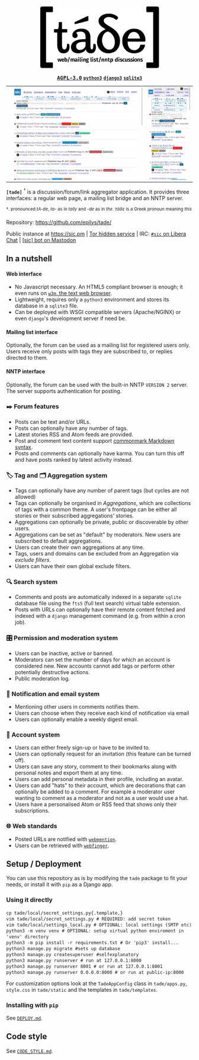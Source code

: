 <p align="center">
<img alt="tade - web/mailing list/nntp discussions" title="tade - web/mailing list/nntp discussions" width="321" height="166" src="./tade_logo.svg">
</p>

<p align="center">
<a href="https://github.com/epilys/tade/blob/main/LICENSE"><kbd><b>AGPL-3.0</b></kbd></a> <a href="https://www.python.org/" rel="nofollow"><kbd><b><code>python3</code></b></kbd></a> <a href="https://www.djangoproject.com/" rel="nofollow"><kbd><b><code>django3</code></b></kbd></a> <a href="https://sqlite.org" rel="nofollow"><kbd><b><code>sqlite3</code></b></kbd></a>
</p>

<table align="center">
	<tbody>
		<tr>
			<td><kbd><img src="./screenshot-frontpage.webp?raw=true" alt="frontpage screenshot" title="frontpage screenshot" width="363" height="250"/></kbd></td>
			<td><kbd><img src="./screenshot-frontpage-mobile.webp?raw=true" alt="frontpage on mobile screenshot" width="115" height="250"/></kbd></td>
		</tr>
	</tbody>
</table>

<strong><code>[tade]</code></strong> <sup>†</sup> is a discussion/forum/link aggregator application. It provides three interfaces: a regular web page, a mailing list bridge and an NNTP server.

<sup>†. pronounced *tA-de*, *ta*- as in *tally* and -*de* as in *the*. *τάδε* is a Greek pronoun meaning *this*</sup>

Repository: https://github.com/epilys/tade/

Public instance at https://sic.pm | [Tor hidden service](http://sicpm3hp7dtrwhmf4qlelycqlvie6flqa5qnjnt3snok5xydvxhs4xyd.onion/) | IRC: [`#sic` on Libera Chat](https://libera.chat/) | [[sic] bot on Mastodon](https://botsin.space/@sic)

## In a nutshell

#### Web interface

- No Javascript necessary. An HTML5 compliant browser is enough; it even runs on [`w3m`, the text web browser](http://w3m.sourceforge.net/).
- Lightweight, requires only a `python3` environment and stores its database in a `sqlite3` file.
- Can be deployed with WSGI compatible servers (Apache/NGINX) or even `django`'s development server if need be.

#### Mailing list interface

Optionally, the forum can be used as a mailing list for registered users only. Users receive only posts with tags they are subscribed to, or replies directed to them.

#### NNTP interface

Optionally, the forum can be used with the built-in NNTP `VERSION 2` server. The server supports authentication for posting.

### ✒️ Forum features

- Posts can be text and/or URLs.
- Posts can optionally have any number of tags.
- Latest stories RSS and Atom feeds are provided.
- Post and comment text content support [commonmark Markdown syntax](https://commonmark.org/).
- Posts and comments can optionally have karma. You can turn this off and have posts ranked by latest activity instead.

### 🏷️ Tag and 🗂️ Aggregation system

- Tags can optionally have any number of parent tags (but cycles are not allowed)
- Tags can optionally be organised in _Aggregations_, which are collections of tags with a common theme. A user's frontpage can be either all stories or their subscribed aggregations' stories.
- Aggregations can optionally be private, public or discoverable by other users.
- Aggregations can be set as "default" by moderators. New users are subscribed to default aggregations.
- Users can create their own aggregations at any time.
- Tags, users and domains can be excluded from an Aggregation via _exclude filters_.
- Users can have their own global exclude filters.

### 🔍 Search system

- Comments and posts are automatically indexed in a separate `sqlite` database file using the `fts5` (full text search) virtual table extension.
- Posts with URLs can optionally have their remote content fetched and indexed with a `django` management command (e.g. from within a cron job).

### 🎛️ Permission and moderation system

- Users can be inactive, active or banned.
- Moderators can set the number of days for which an account is considered new. New accounts cannot add tags or perform other potentially destructive actions.
- Public moderation log.

### 📨 Notification and email system

- Mentioning other users in comments notifies them.
- Users can choose when they receive each kind of notification via email
- Users can optionally enable a weekly digest email.

### 👥 Account system

- Users can either freely sign-up or have to be invited to.
- Users can optionally request for an invitation (this feature can be turned off).
- Users can save any story, comment to their bookmarks along with personal notes and export them at any time.
- Users can add personal metadata in their profile, including an avatar.
- Users can add "hats" to their account, which are decorations that can optionally be added to a comment. For example a moderator user wanting to comment as a moderator and not as a user would use a hat.
- Users have a personalised Atom or RSS feed that shows only their subscriptions.

### 🌐 Web standards

- Posted URLs are notified with [`webmention`](https://www.w3.org/TR/webmention/).
- Users can be retrieved with [`webfinger`](https://webfinger.net/).


## Setup / Deployment

You can use this repository as is by modifying the `tade` package to fit your needs, or install it with `pip` as a Django app.

### Using it directly

```shell
cp tade/local/secret_settings.py{.template,}
vim tade/local/secret_settings.py # REQUIRED: add secret token
vim tade/local/settings_local.py # OPTIONAL: local settings (SMTP etc)
python3 -m venv venv # OPTIONAL: setup virtual python enviroment in 'venv' directory
python3 -m pip install -r requirements.txt # Or 'pip3' install...
python3 manage.py migrate #sets up database
python3 manage.py createsuperuser #selfexplanatory
python3 manage.py runserver # run at 127.0.0.1:8000
python3 manage.py runserver 8001 # or run at 127.0.0.1:8001
python3 manage.py runserver 0.0.0.0:8000 # or run at public-ip:8000
```

For customization options look at the `TadeAppConfig` class in `tade/apps.py`, `style.css` in `tade/static` and the templates in `tade/templates`.

### Installing with `pip`

See [`DEPLOY.md`](DEPLOY.md).

## Code style

See [`CODE_STYLE.md`](CODE_STYLE.md).
